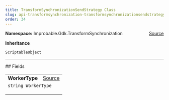 ```yaml
---
title: TransformSynchronizationSendStrategy Class
slug: api-transformsynchronization-transformsynchronizationsendstrategy
order: 34
---
```


<p><b>Namespace:</b> Improbable.Gdk.TransformSynchronization<span style="float: right"><a href="https://www.github.com/spatialos/gdk-for-unity/blob/0.3.3/workers/unity/Packages/io.improbable.gdk.transformsynchronization/ScriptableObjects/TransformSynchronizationSendStrategy.cs/#L6">Source</a></span></p>



</p>
<p><b>Inheritance</b></p>

<code>ScriptableObject</code>






</p>
<hr style="width:100%; border-top-color:#d8d8d8" />
## Fields


</p>


<table class="io-api-doc">    <tr>        <td class="io-api-doc-name"><a id="workertype"></a><b>WorkerType</b></td>        <td class="io-api-doc-source"><a href="https://www.github.com/spatialos/gdk-for-unity/blob/0.3.3/workers/unity/Packages/io.improbable.gdk.transformsynchronization/ScriptableObjects/TransformSynchronizationSendStrategy.cs/#L8">Source</a></td>    </tr>    <tr>        <td class="io-api-doc-content" colspan="2"><code>string WorkerType</code></p></td>    </tr></table>








